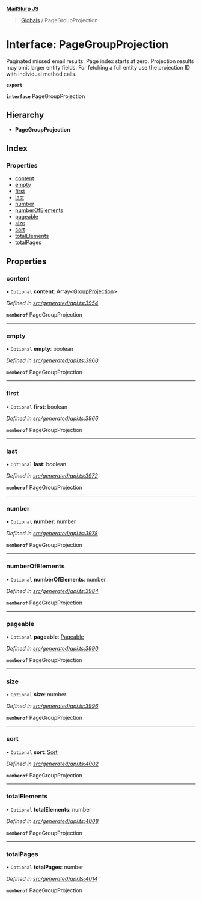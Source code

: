 **[MailSlurp JS](../README.md)**

> [Globals](../README.md) / PageGroupProjection

# Interface: PageGroupProjection

Paginated missed email results. Page index starts at zero. Projection results may omit larger entity fields. For fetching a full entity use the projection ID with individual method calls.

**`export`** 

**`interface`** PageGroupProjection

## Hierarchy

* **PageGroupProjection**

## Index

### Properties

* [content](pagegroupprojection.md#content)
* [empty](pagegroupprojection.md#empty)
* [first](pagegroupprojection.md#first)
* [last](pagegroupprojection.md#last)
* [number](pagegroupprojection.md#number)
* [numberOfElements](pagegroupprojection.md#numberofelements)
* [pageable](pagegroupprojection.md#pageable)
* [size](pagegroupprojection.md#size)
* [sort](pagegroupprojection.md#sort)
* [totalElements](pagegroupprojection.md#totalelements)
* [totalPages](pagegroupprojection.md#totalpages)

## Properties

### content

• `Optional` **content**: Array\<[GroupProjection](groupprojection.md)>

*Defined in [src/generated/api.ts:3954](https://github.com/mailslurp/mailslurp-client/blob/cce5bf2/src/generated/api.ts#L3954)*

**`memberof`** PageGroupProjection

___

### empty

• `Optional` **empty**: boolean

*Defined in [src/generated/api.ts:3960](https://github.com/mailslurp/mailslurp-client/blob/cce5bf2/src/generated/api.ts#L3960)*

**`memberof`** PageGroupProjection

___

### first

• `Optional` **first**: boolean

*Defined in [src/generated/api.ts:3966](https://github.com/mailslurp/mailslurp-client/blob/cce5bf2/src/generated/api.ts#L3966)*

**`memberof`** PageGroupProjection

___

### last

• `Optional` **last**: boolean

*Defined in [src/generated/api.ts:3972](https://github.com/mailslurp/mailslurp-client/blob/cce5bf2/src/generated/api.ts#L3972)*

**`memberof`** PageGroupProjection

___

### number

• `Optional` **number**: number

*Defined in [src/generated/api.ts:3978](https://github.com/mailslurp/mailslurp-client/blob/cce5bf2/src/generated/api.ts#L3978)*

**`memberof`** PageGroupProjection

___

### numberOfElements

• `Optional` **numberOfElements**: number

*Defined in [src/generated/api.ts:3984](https://github.com/mailslurp/mailslurp-client/blob/cce5bf2/src/generated/api.ts#L3984)*

**`memberof`** PageGroupProjection

___

### pageable

• `Optional` **pageable**: [Pageable](pageable.md)

*Defined in [src/generated/api.ts:3990](https://github.com/mailslurp/mailslurp-client/blob/cce5bf2/src/generated/api.ts#L3990)*

**`memberof`** PageGroupProjection

___

### size

• `Optional` **size**: number

*Defined in [src/generated/api.ts:3996](https://github.com/mailslurp/mailslurp-client/blob/cce5bf2/src/generated/api.ts#L3996)*

**`memberof`** PageGroupProjection

___

### sort

• `Optional` **sort**: [Sort](sort.md)

*Defined in [src/generated/api.ts:4002](https://github.com/mailslurp/mailslurp-client/blob/cce5bf2/src/generated/api.ts#L4002)*

**`memberof`** PageGroupProjection

___

### totalElements

• `Optional` **totalElements**: number

*Defined in [src/generated/api.ts:4008](https://github.com/mailslurp/mailslurp-client/blob/cce5bf2/src/generated/api.ts#L4008)*

**`memberof`** PageGroupProjection

___

### totalPages

• `Optional` **totalPages**: number

*Defined in [src/generated/api.ts:4014](https://github.com/mailslurp/mailslurp-client/blob/cce5bf2/src/generated/api.ts#L4014)*

**`memberof`** PageGroupProjection
